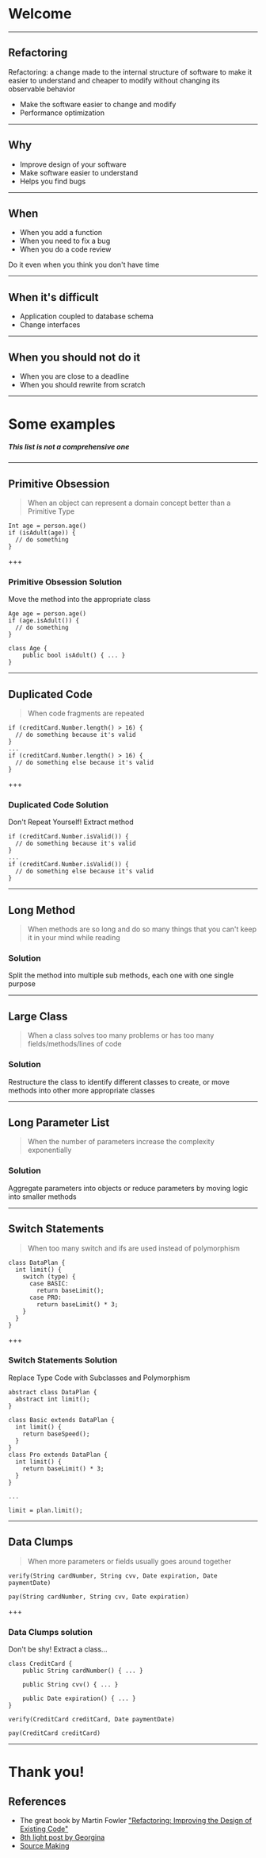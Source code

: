 
# Welcome

---

## Refactoring

Refactoring: a change made to the internal structure of software to make it easier to understand and cheaper to modify without changing its observable behavior

- Make the software easier to change and modify
- Performance optimization

---

## Why

 - Improve design of your software
 - Make software easier to understand
 - Helps you find bugs

---

## When

 - When you add a function
 - When you need to fix a bug
 - When you do a code review

Do it even when you think you don't have time

---

## When it's difficult

 - Application coupled to database schema
 - Change interfaces

---

## When you should not do it

 - When you are close to a deadline
 - When you should rewrite from scratch

---

# Some examples

##### This list is not a comprehensive one

---

## Primitive Obsession

> When an object can represent a domain concept better than a Primitive Type

``` 
Int age = person.age()
if (isAdult(age)) {
  // do something
}
```

+++

### Primitive Obsession Solution

Move the method into the appropriate class

``` 
Age age = person.age()
if (age.isAdult()) {
  // do something
}

class Age {
	public bool isAdult() { ... }
}
```

---

## Duplicated Code

> When code fragments are repeated

```                                        
if (creditCard.Number.length() > 16) {      
  // do something because it's valid       
}                                          
...                                        
if (creditCard.Number.length() > 16) {     
  // do something else because it's valid  
}                                          
```

+++

### Duplicated Code Solution

Don't Repeat Yourself! Extract method

```                                        
if (creditCard.Number.isValid()) {      
  // do something because it's valid       
}                                          
...                                        
if (creditCard.Number.isValid()) {     
  // do something else because it's valid  
}                                          
```

---

## Long Method

> When methods are so long and do so many things that you can't keep it in your mind while reading

### Solution

Split the method into multiple sub methods, each one with one single purpose

---

## Large Class

> When a class solves too many problems or has too many fields/methods/lines of code

### Solution

Restructure the class to identify different classes to create, or move methods into other more appropriate classes

---

## Long Parameter List

> When the number of parameters increase the complexity exponentially

### Solution

Aggregate parameters into objects or reduce parameters by moving logic into smaller methods

---

## Switch Statements

> When too many switch and ifs are used instead of polymorphism

```
class DataPlan {
  int limit() {
    switch (type) {
      case BASIC:
        return baseLimit();
      case PRO:
        return baseLimit() * 3;
    }
  }
}
```

+++

### Switch Statements Solution

Replace Type Code with Subclasses and Polymorphism

```
abstract class DataPlan {
  abstract int limit();
}

class Basic extends DataPlan {
  int limit() {
    return baseSpeed();
  }
}
class Pro extends DataPlan {
  int limit() {
    return baseLimit() * 3;
  }
}

...

limit = plan.limit();
```

---

## Data  Clumps

> When more parameters or fields usually goes around together

``` 
verify(String cardNumber, String cvv, Date expiration, Date paymentDate)

pay(String cardNumber, String cvv, Date expiration)
```

+++

### Data Clumps solution

Don't be shy! Extract a class...

``` 
class CreditCard {
    public String cardNumber() { ... }

	public String cvv() { ... }

	public Date expiration() { ... }
}

verify(CreditCard creditCard, Date paymentDate)

pay(CreditCard creditCard) 
```

---

# Thank you!

## References
 - The great book by Martin Fowler ["Refactoring: Improving the Design of Existing Code"](https://www.amazon.it/Refactoring-Improving-Design-Existing-Code/dp/0201485672/ref=sr_1_1?ie=UTF8&qid=1522257609&sr=8-1&keywords=Refactoring%3A+Improving+the+Design+of+Existing+Code)
 - [8th light post by Georgina](https://8thlight.com/blog/georgina-mcfadyen/2017/01/19/common-code-smells.html)
 - [Source Making](https://sourcemaking.com)